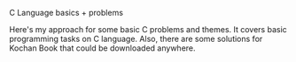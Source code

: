 C Language basics + problems

Here's my approach for some basic C problems and themes. It covers basic programming tasks on C language.
Also, there are some solutions for Kochan Book that could be downloaded anywhere. 
